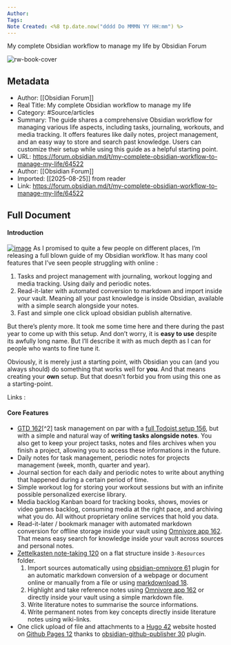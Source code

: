 ```yaml
---
Author: 
Tags:
Note Created: <%8 tp.date.now("dddd Do MMMN YY HH:mm") %>
---
```

My complete Obsidian workflow to manage my life by Obsidian Forum

![rw-book-cover](https://forum.obsidian.md/uploads/default/optimized/3X/4/b/4b959daec192357b817010d63fec0222ad57fa3a_2_1024x640.jpeg)

## Metadata
- Author: [[Obsidian Forum]]
- Real Title: My complete Obsidian workflow to manage my life
- Category: #Source/articles
- Summary: The guide shares a comprehensive Obsidian workflow for managing various life aspects, including tasks, journaling, workouts, and media tracking. It offers features like daily notes, project management, and an easy way to store and search past knowledge. Users can customize their setup while using this guide as a helpful starting point.
- URL: https://forum.obsidian.md/t/my-complete-obsidian-workflow-to-manage-my-life/64522
- Author: [[Obsidian Forum]]
- Imported: [[2025-08-25]] from reader
- Link: https://forum.obsidian.md/t/my-complete-obsidian-workflow-to-manage-my-life/64522

## Full Document
#### Introduction

[![image](https://forum.obsidian.md/uploads/default/optimized/3X/4/b/4b959daec192357b817010d63fec0222ad57fa3a_2_1380x862.jpeg)](https://forum.obsidian.md/uploads/default/original/3X/4/b/4b959daec192357b817010d63fec0222ad57fa3a.jpeg)
As I promised to quite a few people on different places, I’m releasing a full blown guide of my Obsidian workflow. It has many cool features that I’ve seen people struggling with online :

1. Tasks and project management with journaling, workout logging and media tracking. Using daily and periodic notes.
2. Read-it-later with automated conversion to markdown and import inside your vault. Meaning all your past knowledge is inside Obsidian, available with a simple search alongside your notes.
3. Fast and simple one click upload obsidian publish alternative.

But there’s plenty more. It took me some time here and there during the past year to come up with this setup. And don’t worry, it is **easy to use** despite its awfully long name. But I’ll describe it with as much depth as I can for people who wants to fine tune it.

Obviously, it is merely just a starting point, with Obsidian you can (and you always should) do something that works well for **you**. And that means creating your **own** setup. But that doesn’t forbid you from using this one as a starting-point.

Links :

#### Core Features

* [GTD 162](https://gettingthingsdone.com/)[^2] task management on par with a [full Todoist setup 156](https://todoist.com/fr/productivity-methods/getting-things-done), but with a simple and natural way of **writing tasks alongside notes**. You also get to keep your project tasks, notes and files archives when you finish a project, allowing you to access these informations in the future.
* Daily notes for task management, periodic notes for projects management (week, month, quarter and year).
* Journal section for each daily and periodic notes to write about anything that happened during a certain period of time.
* Simple workout log for storing your workout sessions but with an infinite possible personalized exercise library.
* Media backlog Kanban board for tracking books, shows, movies or video games backlog, consuming media at the right pace, and archiving what you do. All without proprietary online services that hold you data.
* Read-it-later / bookmark manager with automated markdown conversion for offline storage inside your vault using [Omnivore app 162](https://omnivore.app/). That means easy search for knowledge inside your vault across sources and personal notes.
* [Zettelkasten note-taking 120](https://everlaab.com/methode-zettelkasten-comment-prendre-des-notes-utiles/) on a flat structure inside `3-Resources` folder.
	1. Import sources automatically using [obsidian-omnivore 61](https://github.com/omnivore-app/obsidian-omnivore) plugin for an automatic markdown conversion of a webpage or document online or manually from a file or using [markdownload 18](https://github.com/deathau/markdownload).
	2. Highlight and take reference notes using [Omnivore app 162](https://omnivore.app/) or directly inside your vault using a simple markdown file.
	3. Write literature notes to summarise the source informations.
	4. Write permanent notes from key concepts directly inside literature notes using wiki-links.
* One click upload of file and attachments to a [Hugo 42](https://gohugo.io/) website hosted on [Github Pages 12](https://pages.github.com/) thanks to [obsidian-github-publisher 30](https://github.com/ObsidianPublisher/obsidian-github-publisher) plugin.
